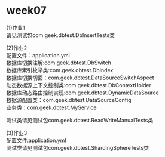 # week07  
(1)作业1  
请见测试包com.geek.dbtest.DbInsertTests类  

(2)作业2  
配置文件：application.yml  
数据库切换注解:com.geek.dbtest.DbSwitch  
数据库索引枚举类:com.geek.dbtest.DbIndex  
数据库切换切面：com.geek.dbtest.DataSourceSwitchAspect  
动态数据源上下文控制类:com.geek.dbtest.DbContextHolder  
数据库动态路由控制实现:com.geek.dbtest.DynamicDataSource  
数据源配置类：com.geek.dbtest.DataSourceConfig  
业务类：com.geek.dbtest.MyService  

测试类请见测试包com.geek.dbtest.ReadWriteManualTests类  

(3)作业3  
配置文件:application.yml  
测试类请见测试包com.geek.dbtest.ShardingSphereTests类
